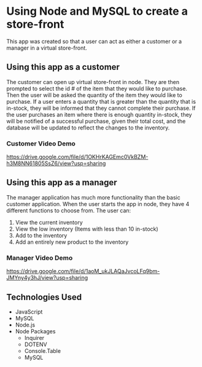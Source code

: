 # Using Node and MySQL to create a store-front
This app was created so that a user can act as either a customer or a manager in a virtual store-front. 

## Using this app as a customer
The customer can open up virtual store-front in node. They are then prompted to select the id # of the item that they would like to purchase. Then the user will be asked the quantity of the item they would like to purchase. If a user enters a quantity that is greater than the quantity that is in-stock, they will be informed that they cannot complete their purchase. If the user purchases an item where there is enough quantity in-stock, they will be notified of a successful purchase, given their total cost, and the database will be updated to reflect the changes to the inventory. 

### Customer Video Demo
https://drive.google.com/file/d/1OKHrKAGEmc0VkBZM-h3M8NN61805SsZ6/view?usp=sharing

## Using this app as a manager
The manager application has much more functionality than the basic customer application. When the user starts the app in node, they have 4 different functions to choose from. The user can:
 1) View the current inventory 
 2) View the low inventory (Items with less than 10 in-stock) 
 3) Add to the inventory 
 4) Add an entirely new product to the inventory

### Manager Video Demo
https://drive.google.com/file/d/1aoM_ukJLAQaJvcoLFq9bm-JMYny4y3hJ/view?usp=sharing

## Technologies Used
* JavaScript
* MySQL
* Node.js
* Node Packages
  * Inquirer
  * DOTENV
  * Console.Table
  * MySQL

